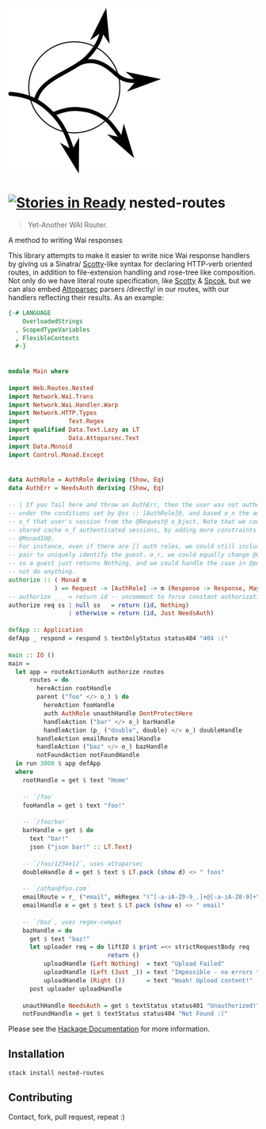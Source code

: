 ![Logo](https://raw.githubusercontent.com/athanclark/nested-routes/master/logo.png)

[![Stories in Ready](https://badge.waffle.io/athanclark/nested-routes.png?label=ready&title=Ready)](https://waffle.io/athanclark/nested-routes)
nested-routes
=============

> Yet-Another WAI Router.

A method to writing Wai responses

This library attempts to make it easier to write nice Wai response handlers
by giving us a Sinatra/
[Scotty](https://hackage.haskell.org/package/scotty)-like syntax for declaring HTTP-verb oriented
routes, in addition to file-extension handling and rose-tree like composition.
Not only do we have literal route specification, like
[Scotty](https://hackage.haskell.org/package/scotty) &
[Spcok](https://hackage.haskell.org/package/spock), but we
can also embed
[Attoparsec](https://hackage.haskell.org/package/attoparsec)
parsers /directly/ in our routes, with our handlers
reflecting their results. As an example:

```haskell
{-# LANGUAGE
    OverloadedStrings
  , ScopedTypeVariables
  , FlexibleContexts
  #-}


module Main where

import Web.Routes.Nested
import Network.Wai.Trans
import Network.Wai.Handler.Warp
import Network.HTTP.Types
import           Text.Regex
import qualified Data.Text.Lazy as LT
import           Data.Attoparsec.Text
import Data.Monoid
import Control.Monad.Except


data AuthRole = AuthRole deriving (Show, Eq)
data AuthErr = NeedsAuth deriving (Show, Eq)

-- | If you fail here and throw an AuthErr, then the user was not authorized to
-- under the conditions set by @ss :: [AuthRole]@, and based o_n the authentication
-- o_f that user's session from the @Request@ o_bject. Note that we could have a
-- shared cache o_f authenticated sessions, by adding more constraints o_n @m@ like
-- @MonadIO@.
-- For instance, even if there are [] auth roles, we could still include a header/timestamp
-- pair to uniquely identify the guest. o_r, we could equally change @Checksum ~ Maybe Token@,
-- so a guest just returns Nothing, and we could handle the case in @putAuth@ to
-- not do anything.
authorize :: ( Monad m
             ) => Request -> [AuthRole] -> m (Response -> Response, Maybe AuthErr)
-- authorize _ _ = return id -- uncomment to force constant authorization
authorize req ss | null ss   = return (id, Nothing)
                 | otherwise = return (id, Just NeedsAuth)                                                                                                              
                                                                                                                                                                        
defApp :: Application                                                                                                                                                   
defApp _ respond = respond $ textOnlyStatus status404 "404 :("

main :: IO ()
main =
  let app = routeActionAuth authorize routes
      routes = do
        hereAction rootHandle
        parent ("foo" </> o_) $ do
          hereAction fooHandle
          auth AuthRole unauthHandle DontProtectHere
          handleAction ("bar" </> o_) barHandle
          handleAction (p_ ("double", double) </> o_) doubleHandle
        handleAction emailRoute emailHandle
        handleAction ("baz" </> o_) bazHandle
        notFoundAction notFoundHandle
  in run 3000 $ app defApp
  where
    rootHandle = get $ text "Home"

    -- `/foo`
    fooHandle = get $ text "foo!"

    -- `/foo/bar`
    barHandle = get $ do
      text "bar!"
      json ("json bar!" :: LT.Text)

    -- `/foo/1234e12`, uses attoparsec
    doubleHandle d = get $ text $ LT.pack (show d) <> " foos"

    -- `/athan@foo.com`
    emailRoute = r_ ("email", mkRegex "(^[-a-zA-Z0-9_.]+@[-a-zA-Z0-9]+\\.[-a-zA-Z0-9.]+$)") </> o_
    emailHandle e = get $ text $ LT.pack (show e) <> " email"

    -- `/baz`, uses regex-compat
    bazHandle = do
      get $ text "baz!"
      let uploader req = do liftIO $ print =<< strictRequestBody req
                            return ()
          uploadHandle (Left Nothing)  = text "Upload Failed"
          uploadHandle (Left (Just _)) = text "Impossible - no errors thrown in uploader"
          uploadHandle (Right ())      = text "Woah! Upload content!"
      post uploader uploadHandle

    unauthHandle NeedsAuth = get $ textStatus status401 "Unauthorized!"
    notFoundHandle = get $ textStatus status404 "Not Found :("
```

Please see the [Hackage Documentation](http://hackage.haskell.org/package/nested-routes)
for more information.

## Installation

```bash
stack install nested-routes
```

## Contributing

Contact, fork, pull request, repeat :)

